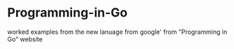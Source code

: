 Programming-in-Go
=================

worked examples from the new lanuage from google' from "Programming in Go" website
